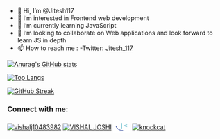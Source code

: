 - 👋 Hi, I’m @Jitesh117
- 👀 I’m interested in Frontend web development
- 🌱 I’m currently learning JavaScript
- 💞️ I’m looking to collaborate on Web applications and look forward to learn JS in depth
- 📫 How to reach me :
   -Twitter:  [Jitesh_117](https://twitter.com/Jitesh_117)
   
<!--![Profile visits](https://komarev.com/ghpvc/?username=Jitesh117) -->
[![Anurag's GitHub stats](https://github-readme-stats.vercel.app/api?username=Jitesh117&show_icons=true&theme=gotham)](https://github.com/anuraghazra/github-readme-stats)
<!-- [![Readme Card](https://github-readme-stats.vercel.app/api/pin/?username=Jitesh117&repo=Jitesh117.github.io)](https://github.com/Jitesh117/Jitesh117.github.io) -->
[![Top Langs](https://github-readme-stats.vercel.app/api/top-langs/?username=Jitesh117&layout=compact&theme=gotham)](https://github.com/anuraghazra/github-readme-stats)

[![GitHub Streak](https://github-readme-streak-stats.herokuapp.com?user=Jitesh117&theme=gotham&date_format=M%20j%5B%2C%20Y%5D)](https://git.io/streak-stats)
<h3 align="left">Connect with me:</h3>
<p align="left">
<a href="https://twitter.com/Jitesh_117" target="blank"><img align="center" src="https://raw.githubusercontent.com/rahuldkjain/github-profile-readme-generator/master/src/images/icons/Social/twitter.svg" alt="vishalj10483982" height="30" width="40" /></a>
  <a href="https://www.linkedin.com/in/jitesh-kumar-sahoo-307a59166/" target="blank"><img align="center" src="https://raw.githubusercontent.com/rahuldkjain/github-profile-readme-generator/master/src/images/icons/Social/linked-in-alt.svg" alt="VISHAL JOSHI" height="30" width="40" /></a>
<a href="https://www.frontendmentor.io/profile/Jitesh117" target="blank"><img align="center" src="./frontendmentor.png" alt="knockcat" height="30" width="40" /></a>
<a href="https://leetcode.com/Jitesh117/" target="blank"><img align="center" src="https://raw.githubusercontent.com/rahuldkjain/github-profile-readme-generator/master/src/images/icons/Social/leet-code.svg" alt="knockcat" height="30" width="40" /></a>
<!-- <a href="https://www.hackerearth.com/@knockcat" target="blank"><img align="center" src="https://raw.githubusercontent.com/rahuldkjain/github-profile-readme-generator/master/src/images/icons/Social/hackerearth.svg" alt="@knockcat" height="30" width="40" /></a> -->
</p>
<!---
Jitesh117/Jitesh117 is a ✨ special ✨ repository because its `README.md` (this file) appears on your GitHub profile.
You can click the Preview link to take a look at your changes.
--->
